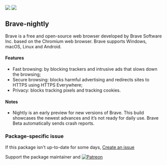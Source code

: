 [![](https://img.shields.io/chocolatey/v/brave-nightly?color=green&label=brave-nightly)](https://chocolatey.org/packages/brave-nightly) [![](https://img.shields.io/chocolatey/dt/brave-nightly)](https://chocolatey.org/packages/brave-nightly)

## Brave-nightly
Brave is a free and open-source web browser developed by Brave Software Inc. based
on the Chromium web browser. Brave supports Windows, macOS, Linux and Android.

#### Features

* Fast browsing: by blocking trackers and intrusive ads that slows down the browsing;
* Secure browsing: blocks harmful advertising and redirects sites to HTTPS using HTTPS
Everywhere;
* Privacy: blocks tracking pixels and tracking cookies.

#### Notes

* Nightly is an early preview for new versions of Brave. This build showcases the newest
advances and it’s not ready for daily use. Brave Beta automatically sends crash reports.

### Package-specific issue

If this package isn't up-to-date for some days, [Create an issue](https://github.com/tunisiano187/Choco-packages/issues/new/choose)

Support the package maintainer and [![Patreon](https://cdn.jsdelivr.net/gh/tunisiano187/choco-packages@f986b7f5de3afc021180256752805698d4efbc38/icons/patreon.png)](https://www.patreon.com/tunisiano)
